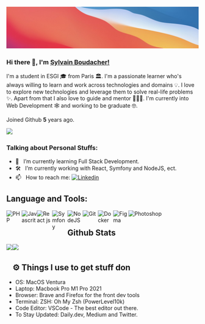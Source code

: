 ![Github Banner](https://github.com/SylvainBoudacher/SylvainBoudacher/blob/main/bannerGithub.png)
### Hi there 👋, I'm [Sylvain Boudacher!](https://github.com/SylvainBoudacher/)

I'm a student in ESGI 🎓 from Paris 🏛. I'm a passionate learner who's always willing to learn and work across technologies and domains 💡. I love to explore new technologies and leverage them to solve real-life problems ✨. Apart from that I also love to guide and mentor 👨🏻‍💻. I'm currently into Web Development 🕸️ and working to be graduate 🤓.

Joined Github **5** years ago.

[![](https://gitwar.herokuapp.com/badge?username=SylvainBoudacher&label=Gitwar%20Profile%20Score&style=for-the-badge&color=0088cc)](https://gitwar.herokuapp.com/)

### Talking about Personal Stuffs:

- 🚀 &nbsp; I’m currently learning Full Stack Development.
- 🛠 &nbsp; I’m currently working with  React, Symfony and NodeJS, ect.
- 📫 &nbsp; How to reach me:  <a href="https://www.linkedin.com/in/sylvain-boudacher/"><img alt="Linkedin" width="80px" title="Jaydeep Yadav Linkedin" src="https://img.shields.io/badge/LinkedIn-0077B5?style=for-the-badge&logo=linkedin&logoColor=white"></a>


## Language and Tools:

<img align="left" alt="PHP" width="40px" src="https://cdn.jsdelivr.net/gh/devicons/devicon/icons/php/php-plain.svg" />
<img align="left" alt="Javascrit" width="40px" src="https://cdn.jsdelivr.net/gh/devicons/devicon/icons/javascript/javascript-original.svg" />
<img align="left" alt="React js" width="40px" src="https://cdn.jsdelivr.net/gh/devicons/devicon/icons/react/react-original-wordmark.svg" />
<img align="left" alt="Symfony" width="40px" src="https://cdn.jsdelivr.net/gh/devicons/devicon/icons/symfony/symfony-original-wordmark.svg" />
<img align="left" alt="NodeJS" width="40px" src="https://cdn.jsdelivr.net/gh/devicons/devicon/icons/nodejs/nodejs-original-wordmark.svg" />
<img align="left" alt="Git" width="40px" src="https://cdn.jsdelivr.net/gh/devicons/devicon/icons/git/git-original-wordmark.svg" />
<img align="left" alt="Docker" width="40px" src="https://cdn.jsdelivr.net/gh/devicons/devicon/icons/docker/docker-original-wordmark.svg" />
<img align="left" alt="Figma" width="40px" src="https://cdn.jsdelivr.net/gh/devicons/devicon/icons/figma/figma-original.svg" />
<img  alt="Photoshop" width="40px" src="https://cdn.jsdelivr.net/gh/devicons/devicon/icons/photoshop/photoshop-line.svg" />


## Github Stats
  
<img height="180em" align="left" src="https://github-readme-stats.vercel.app/api?username=SylvainBoudacher&show_icons=true&hide_border=true&&count_private=true&include_all_commits=true" />

<img height="180em"  src="https://github-readme-stats.vercel.app/api/top-langs/?username=SylvainBoudacher&exclude_repo=KNN-Image-Classification&show_icons=true&hide_border=true&layout=compact&langs_count=8"/>


## ⚙️ Things I use to get stuff don
 
 - OS:</b> MacOS Ventura
 - Laptop: </b> Macbook Pro M1 Pro 2021
 - Browser: </b> Brave and Firefox for the front dev tools
 - Terminal: </b> ZSH: Oh My Zsh (PowerLevel10k)
 - Code Editor:</b> VSCode - The best editor out there.
 - To Stay Updated:</b> Daily.dev, Medium and Twitter.
	   
	

